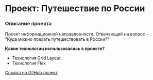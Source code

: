 # Проект: Путешествие по России

### Описание проекта
Проект информационной направленности. Отвечающий на вопрос - "Куда можно поехать путешествовать в России?"

**Какие технологии использовались в проекте?**

* Технология Grid Layout
* Технология Flex

[Ссылка на GitHub проект](https://gadko.github.io/russian-travel/)

